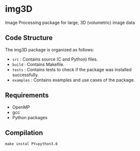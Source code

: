 # img3D
Image Processing package for large, 3D (volumetric) image data



## Code Structure

The img3D package is organized as follows:  
* `src`      : Contains source (C and Python) files.  
* `build`    : Contains Makefile.  
* `tests`    : Contains tests to check if the package was installed successfully.  
* `examples` : Contains examples and use cases of the package.  



## Requirements

* OpenMP  
* gcc
* Python packages



## Compilation

```
make instal PY=python3.8
```




